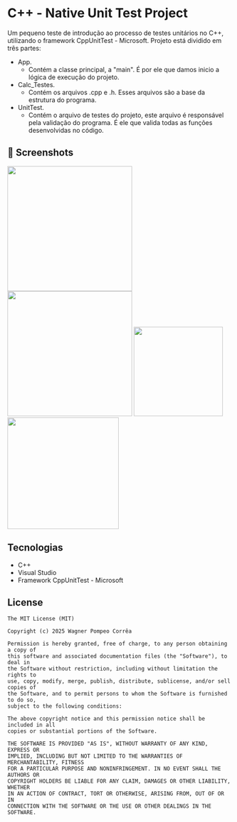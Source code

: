 # C++ - Native Unit Test Project

Um pequeno teste de introdução ao processo de testes unitários no C++, utilizando o framework CppUnitTest - Microsoft. Projeto está dividido em três partes:
* App.
  - Contém a classe principal, a "main". É por ele que damos inicio a lógica de execução do projeto.
* Calc_Testes.
  - Contém os arquivos .cpp e .h. Esses arquivos são a base da estrutura do programa.
* UnitTest.
  - Contém o arquivo de testes do projeto, este arquivo é responsável pela validação do programa. É ele que valida todas as funções desenvolvidas no código.


## :camera_flash: Screenshots
<!-- You can add more screenshots here if you like -->

<img src="https://github.com/user-attachments/assets/1c5b18f9-7e06-4e96-af96-298f1f59710d" width=280/>
<img src="https://github.com/user-attachments/assets/8abab58a-4dac-412d-a948-402794430651" width=280/>
<img src="https://github.com/user-attachments/assets/a2deeac3-6065-401d-9044-9e63f8bfa2bd" width=200/>
<img src="https://github.com/user-attachments/assets/6a0fad6a-67b4-409f-bc0c-3e5bd7f0c1fa" width=250/>

## Tecnologias
- C++
- Visual Studio
- Framework CppUnitTest - Microsoft
  

## License
```
The MIT License (MIT)

Copyright (c) 2025 Wagner Pompeo Corrêa

Permission is hereby granted, free of charge, to any person obtaining a copy of
this software and associated documentation files (the "Software"), to deal in
the Software without restriction, including without limitation the rights to
use, copy, modify, merge, publish, distribute, sublicense, and/or sell copies of
the Software, and to permit persons to whom the Software is furnished to do so,
subject to the following conditions:

The above copyright notice and this permission notice shall be included in all
copies or substantial portions of the Software.

THE SOFTWARE IS PROVIDED "AS IS", WITHOUT WARRANTY OF ANY KIND, EXPRESS OR
IMPLIED, INCLUDING BUT NOT LIMITED TO THE WARRANTIES OF MERCHANTABILITY, FITNESS
FOR A PARTICULAR PURPOSE AND NONINFRINGEMENT. IN NO EVENT SHALL THE AUTHORS OR
COPYRIGHT HOLDERS BE LIABLE FOR ANY CLAIM, DAMAGES OR OTHER LIABILITY, WHETHER
IN AN ACTION OF CONTRACT, TORT OR OTHERWISE, ARISING FROM, OUT OF OR IN
CONNECTION WITH THE SOFTWARE OR THE USE OR OTHER DEALINGS IN THE SOFTWARE.
